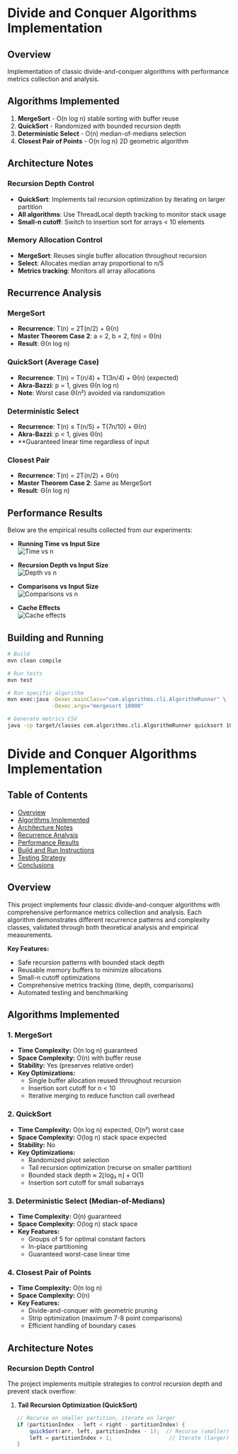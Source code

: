 # Divide and Conquer Algorithms Implementation

## Overview
Implementation of classic divide-and-conquer algorithms with performance metrics collection and analysis.

## Algorithms Implemented
1. **MergeSort** - O(n log n) stable sorting with buffer reuse
2. **QuickSort** - Randomized with bounded recursion depth
3. **Deterministic Select** - O(n) median-of-medians selection
4. **Closest Pair of Points** - O(n log n) 2D geometric algorithm
   
## Architecture Notes

### Recursion Depth Control
- **QuickSort**: Implements tail recursion optimization by iterating on larger partition
- **All algorithms**: Use ThreadLocal depth tracking to monitor stack usage
- **Small-n cutoff**: Switch to insertion sort for arrays < 10 elements

### Memory Allocation Control
- **MergeSort**: Reuses single buffer allocation throughout recursion
- **Select**: Allocates median array proportional to n/5
- **Metrics tracking**: Monitors all array allocations

## Recurrence Analysis

### MergeSort
- **Recurrence**: T(n) = 2T(n/2) + Θ(n)
- **Master Theorem Case 2**: a = 2, b = 2, f(n) = Θ(n)
- **Result**: Θ(n log n)

### QuickSort (Average Case)
- **Recurrence**: T(n) = T(n/4) + T(3n/4) + Θ(n) (expected)
- **Akra-Bazzi**: p = 1, gives Θ(n log n)
- **Note**: Worst case Θ(n²) avoided via randomization

### Deterministic Select
- **Recurrence**: T(n) ≤ T(n/5) + T(7n/10) + Θ(n)
- **Akra-Bazzi**: p < 1, gives Θ(n)
- **Guaranteed linear time regardless of input

### Closest Pair
- **Recurrence**: T(n) = 2T(n/2) + Θ(n)
- **Master Theorem Case 2**: Same as MergeSort
- **Result**: Θ(n log n)

## Performance Results

Below are the empirical results collected from our experiments:

- **Running Time vs Input Size**  
  ![Time vs n](data/graphs/time_complexity.png)

- **Recursion Depth vs Input Size**  
  ![Depth vs n](data/graphs/recursion_depth.png)

- **Comparisons vs Input Size**  
  ![Comparisons vs n](data/graphs/constant_factors.png)

- **Cache Effects**  
  ![Cache effects](data/graphs/cache_effects.png)

## Building and Running
```bash
# Build
mvn clean compile

# Run tests
mvn test

# Run specific algorithm
mvn exec:java -Dexec.mainClass="com.algorithms.cli.AlgorithmRunner" \
              -Dexec.args="mergesort 10000"

# Generate metrics CSV
java -cp target/classes com.algorithms.cli.AlgorithmRunner quicksort 10000
```
# Divide and Conquer Algorithms Implementation

## Table of Contents
- [Overview](#overview)
- [Algorithms Implemented](#algorithms-implemented)
- [Architecture Notes](#architecture-notes)
- [Recurrence Analysis](#recurrence-analysis)
- [Performance Results](#performance-results)
- [Build and Run Instructions](#build-and-run-instructions)
- [Testing Strategy](#testing-strategy)
- [Conclusions](#conclusions)

## Overview

This project implements four classic divide-and-conquer algorithms with comprehensive performance metrics collection and analysis. Each algorithm demonstrates different recurrence patterns and complexity classes, validated through both theoretical analysis and empirical measurements.

**Key Features:**
- Safe recursion patterns with bounded stack depth
- Reusable memory buffers to minimize allocations
- Small-n cutoff optimizations
- Comprehensive metrics tracking (time, depth, comparisons)
- Automated testing and benchmarking

## Algorithms Implemented

### 1. MergeSort
- **Time Complexity:** O(n log n) guaranteed
- **Space Complexity:** O(n) with buffer reuse
- **Stability:** Yes (preserves relative order)
- **Key Optimizations:**
    - Single buffer allocation reused throughout recursion
    - Insertion sort cutoff for n < 10
    - Iterative merging to reduce function call overhead

### 2. QuickSort
- **Time Complexity:** O(n log n) expected, O(n²) worst case
- **Space Complexity:** O(log n) stack space expected
- **Stability:** No
- **Key Optimizations:**
    - Randomized pivot selection
    - Tail recursion optimization (recurse on smaller partition)
    - Bounded stack depth ≈ 2⌊log₂ n⌋ + O(1)
    - Insertion sort cutoff for small subarrays

### 3. Deterministic Select (Median-of-Medians)
- **Time Complexity:** O(n) guaranteed
- **Space Complexity:** O(log n) stack space
- **Key Features:**
    - Groups of 5 for optimal constant factors
    - In-place partitioning
    - Guaranteed worst-case linear time

### 4. Closest Pair of Points
- **Time Complexity:** O(n log n)
- **Space Complexity:** O(n)
- **Key Features:**
    - Divide-and-conquer with geometric pruning
    - Strip optimization (maximum 7-8 point comparisons)
    - Efficient handling of boundary cases

## Architecture Notes

### Recursion Depth Control

The project implements multiple strategies to control recursion depth and prevent stack overflow:

1. **Tail Recursion Optimization (QuickSort)**
```java
   // Recurse on smaller partition, iterate on larger
   if (partitionIndex - left < right - partitionIndex) {
       quickSort(arr, left, partitionIndex - 1);  // Recurse (smaller)
       left = partitionIndex + 1;                  // Iterate (larger)
   }
```

